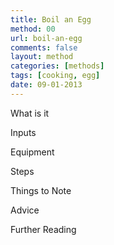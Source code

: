 ```yaml
---
title: Boil an Egg 
method: 00
url: boil-an-egg
comments: false
layout: method
categories: [methods]
tags: [cooking, egg]
date: 09-01-2013
---
```

What is it

Inputs

Equipment

Steps

Things to Note

Advice

Further Reading



